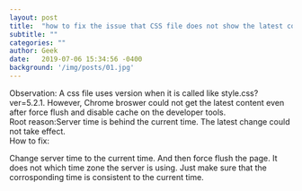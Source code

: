 ```yaml
---
layout: post
title:  "how to fix the issue that CSS file does not show the latest content"
subtitle: ""
categories: ""
author: Geek
date:   2019-07-06 15:34:56 -0400
background: '/img/posts/01.jpg'
---
```

Observation:
A css file uses version when it is called like style.css?ver=5.2.1.
However, Chrome broswer could not get the latest content even after force flush and disable cache on the developer tools.
<br>
Root reason:Server time is behind the current time. The latest change could not take effect.
<br>
How to fix:

Change server time to the current time. And then force flush the page. It does not which time zone the server is using. Just make sure that the corrosponding time is consistent to the current time.
